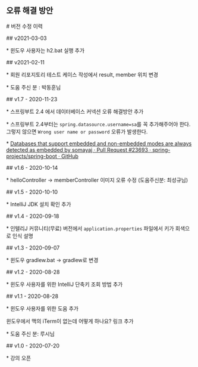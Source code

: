 ## 오류 해결 방안

\# 버전 수정 이력

\## v2021-03-03

\* 윈도우 사용자는 h2.bat 실행 추가

\## v2021-02-11

\* 회원 리포지토리 테스트 케이스 작성에서 result, member 위치 변경

 \* 도움 주신 분 : 박동훈님

\## v1.7 - 2020-11-23

\* 스프링부트 2.4 에서 데이터베이스 커넥션 오류 해결방안 추가

 \* 스프링부트 2.4부터는 `spring.datasource.username=sa`를 꼭 추가해주어야 한다. 그렇지 않으면 `Wrong user name or password` 오류가 발생한다.

 \* [Databases that support embedded and non-embedded modes are always detected as embedded by somayaj · Pull Request #23693 · spring-projects/spring-boot · GitHub](https://github.com/spring-projects/spring-boot/pull/23693)

\## v1.6 - 2020-10-14

\* helloController -> memberController 이미지 오류 수정 (도움주신분: 최성규님)

\## v1.5 - 2020-10-10

\* IntelliJ JDK 설치 확인 추가

\## v1.4 - 2020-09-18

\* 인텔리J 커뮤니티(무료) 버전에서 `application.properties` 파일에서 키가 회색으로 인식 설명

\## v1.3 - 2020-09-07

\* 윈도우 gradlew.bat -> gradlew로 변경

\## v1.2 - 2020-08-28

\* 윈도우 사용자를 위한 IntelliJ 단축키 조회 방법 추가

\## v1.1 - 2020-08-28

\* 윈도우 사용자를 위한 도움 추가

 윈도우에서 맥의 iTerm이 없는데 어떻게 하나요? 링크 추가

 \* 도움 주신 분: 루시님

\## v1.0 - 2020-07-20

\* 강의 오픈